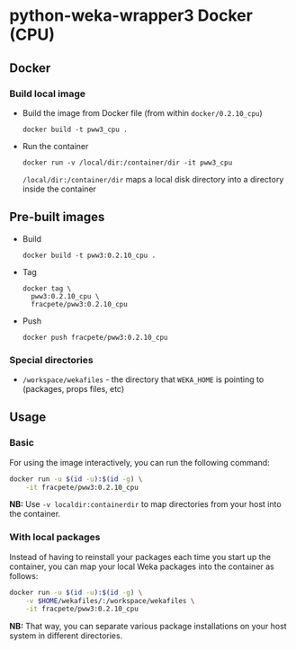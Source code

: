 # python-weka-wrapper3 Docker (CPU)

## Docker

### Build local image

* Build the image from Docker file (from within `docker/0.2.10_cpu`)

  ```commandline
  docker build -t pww3_cpu .
  ```
  
* Run the container

  ```commandline
  docker run -v /local/dir:/container/dir -it pww3_cpu
  ```
  `/local/dir:/container/dir` maps a local disk directory into a directory inside the container

## Pre-built images

* Build

  ```commandline
  docker build -t pww3:0.2.10_cpu .
  ```
  
* Tag

  ```commandline
  docker tag \
    pww3:0.2.10_cpu \
    fracpete/pww3:0.2.10_cpu
  ```
  
* Push

  ```commandline
  docker push fracpete/pww3:0.2.10_cpu
  ```

### Special directories

* `/workspace/wekafiles` - the directory that `WEKA_HOME` is pointing to (packages, props files, etc) 


## Usage

### Basic

For using the image interactively, you can run the following command: 

```bash
docker run -u $(id -u):$(id -g) \
    -it fracpete/pww3:0.2.10_cpu
```

**NB:** Use `-v localdir:containerdir` to map directories from your host into the container.

### With local packages

Instead of having to reinstall your packages each time you start up the container, 
you can map your local Weka packages into the container as follows: 

```bash
docker run -u $(id -u):$(id -g) \
    -v $HOME/wekafiles/:/workspace/wekafiles \
    -it fracpete/pww3:0.2.10_cpu
```

**NB:** That way, you can separate various package installations on your host system
in different directories.
